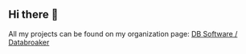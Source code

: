 ## Hi there 👋

All my projects can be found on my organization page: [DB Software / Databroaker](https://github.com/orgs/databroaker/repositories)
